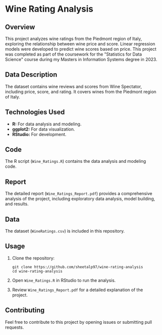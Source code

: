 # Wine Rating Analysis

## Overview

This project analyzes wine ratings from the Piedmont region of Italy, exploring the relationship between wine price and score. Linear regression models were developed to predict wine scores based on price. This project was completed as part of the coursework for the "Statistics for Data Science" course during my Masters in Information Systems degree in 2023.

## Data Description

The dataset contains wine reviews and scores from Wine Spectator, including price, score, and rating.  It covers wines from the Piedmont region of Italy.

## Technologies Used

*   **R:** For data analysis and modeling.
*   **ggplot2:** For data visualization.
*   **RStudio:** For development.

## Code

The R script (`Wine_Ratings.R`) contains the data analysis and modeling code.

## Report

The detailed report (`Wine_Ratings_Report.pdf`) provides a comprehensive analysis of the project, including exploratory data analysis, model building, and results.

## Data

The dataset (`WineRatings.csv`) is included in this repository.

## Usage

1.  Clone the repository:

    ```
    git clone https://github.com/sheetalp97/wine-rating-analysis
    cd wine-rating-analysis
    ```

2.  Open `Wine_Ratings.R` in RStudio to run the analysis.
3.  Review `Wine_Ratings_Report.pdf` for a detailed explanation of the project.

## Contributing

Feel free to contribute to this project by opening issues or submitting pull requests.
